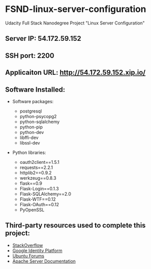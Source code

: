 # FSND-linux-server-configuration
Udacity Full Stack Nanodegree Project "Linux Server Configuration"

## Server IP: 54.172.59.152
## SSH port: 2200
## Applicaiton URL: http://54.172.59.152.xip.io/
## Software Installed:
* Software packages:
  * postgresql 
  * python-psycopg2
  * python-sqlalchemy
  * python-pip
  * python-dev 
  * libffi-dev 
  * libssl-dev 
  
* Python libraries:
  * oauth2client==1.5.1
  * requests==2.2.1
  * httplib2==0.9.2
  * werkzeug==0.8.3
  * flask==0.9
  * Flask-Login==0.1.3
  * Flask-SQLAlchemy==2.0
  * Flask-WTF==0.12
  * Flask-OAuth==0.12
  * PyOpenSSL

## Third-party resources used to complete this project:

* [StackOverflow](https://www.stackoverflow.com)
* [Google Identity Platform](https://developers.google.com/identity/)
* [Ubuntu Forums](https://ubuntuforums.org)
* [Apache Server Documentation](http://httpd.apache.org/docs/)
